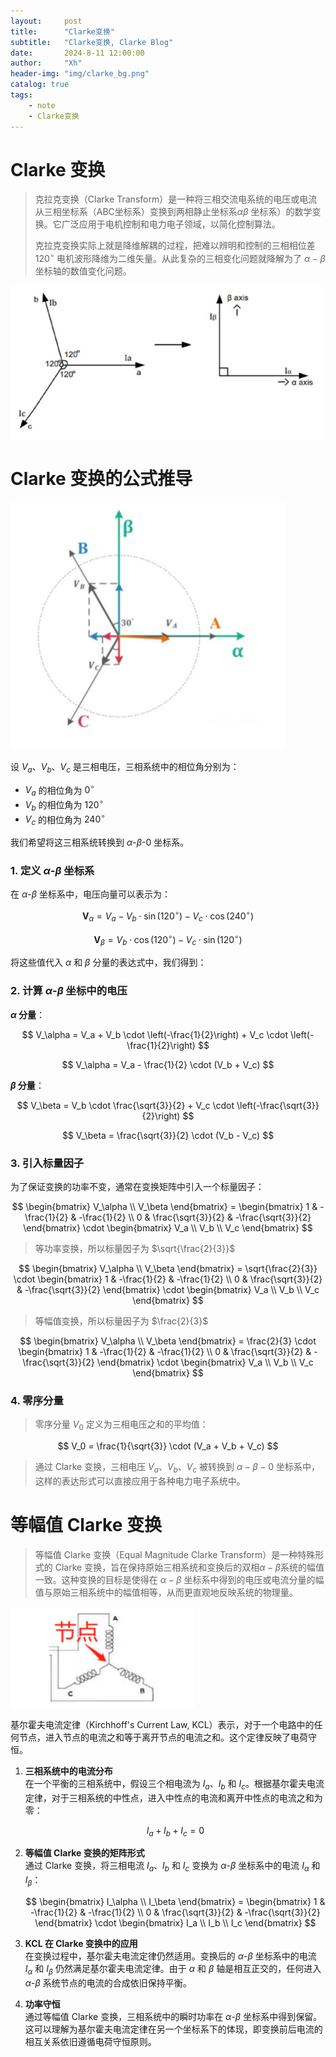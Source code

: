 ```yaml
---
layout:     post
title:      "Clarke变换"
subtitle:   "Clarke变换, Clarke Blog"
date:       2024-8-11 12:00:00
author:     "Xh"
header-img: "img/clarke_bg.png"
catalog: true
tags:
    - note
    - Clarke变换
---
```


# Clarke 变换

> 克拉克变换（Clarke Transform）是一种将三相交流电系统的电压或电流从三相坐标系（ABC坐标系）变换到两相静止坐标系$\alpha\beta$ 坐标系）的数学变换。它广泛应用于电机控制和电力电子领域，以简化控制算法。
> 
> 克拉克变换实际上就是降维解耦的过程，把难以辨明和控制的三相相位差 $120^\circ$ 电机波形降维为二维矢量。从此复杂的三相变化问题就降解为了 $\alpha-\beta$ 坐标轴的数值变化问题。

![img](/img/clarke_1.png)

# Clarke 变换的公式推导

![img](/img/clarke_2.png)

设 $V_a$、$V_b$、$V_c$ 是三相电压，三相系统中的相位角分别为：

- $V_a$ 的相位角为 $0^\circ$
- $V_b$ 的相位角为 $120^\circ$
- $V_c$ 的相位角为 $240^\circ$

我们希望将这三相系统转换到 $\alpha$-$\beta$-$0$ 坐标系。

### 1. 定义 $\alpha$-$\beta$ 坐标系

在 $\alpha$-$\beta$ 坐标系中，电压向量可以表示为：

$$
\mathbf{V}_\alpha = V_a - V_b \cdot \sin(120^\circ) - V_c \cdot \cos(240^\circ)
$$

$$
\mathbf{V}_\beta = V_b \cdot \cos(120^\circ) - V_c \cdot \sin(120^\circ)
$$

将这些值代入 $\alpha$ 和 $\beta$ 分量的表达式中，我们得到：

### 2. 计算 $\alpha$-$\beta$ 坐标中的电压

**$\alpha$ 分量**：

$$
V_\alpha = V_a + V_b \cdot \left(-\frac{1}{2}\right) + V_c \cdot \left(-\frac{1}{2}\right)
$$

$$
V_\alpha = V_a - \frac{1}{2} \cdot (V_b + V_c)
$$

**$\beta$ 分量**：

$$
V_\beta = V_b \cdot \frac{\sqrt{3}}{2} + V_c \cdot \left(-\frac{\sqrt{3}}{2}\right)
$$

$$
V_\beta = \frac{\sqrt{3}}{2} \cdot (V_b - V_c)
$$

### 3. 引入标量因子

为了保证变换的功率不变，通常在变换矩阵中引入一个标量因子：

$$
\begin{bmatrix} V_\alpha \\ V_\beta \end{bmatrix} = \begin{bmatrix} 1 & -\frac{1}{2} & -\frac{1}{2} \\ 0 & \frac{\sqrt{3}}{2} & -\frac{\sqrt{3}}{2} \end{bmatrix} \cdot \begin{bmatrix} V_a \\ V_b \\ V_c \end{bmatrix}
$$

> 等功率变换，所以标量因子为 $\sqrt{\frac{2}{3}}$

$$
\begin{bmatrix} V_\alpha \\ V_\beta \end{bmatrix} = \sqrt{\frac{2}{3}} \cdot \begin{bmatrix} 1 & -\frac{1}{2} & -\frac{1}{2} \\ 0 & \frac{\sqrt{3}}{2} & -\frac{\sqrt{3}}{2} \end{bmatrix} \cdot \begin{bmatrix} V_a \\ V_b \\ V_c \end{bmatrix}
$$

> 等幅值变换，所以标量因子为 $\frac{2}{3}$

$$
\begin{bmatrix} V_\alpha \\ V_\beta \end{bmatrix} = \frac{2}{3} \cdot \begin{bmatrix} 1 & -\frac{1}{2} & -\frac{1}{2} \\ 0 & \frac{\sqrt{3}}{2} & -\frac{\sqrt{3}}{2} \end{bmatrix} \cdot \begin{bmatrix} V_a \\ V_b \\ V_c \end{bmatrix}
$$

### 4. 零序分量

> 零序分量 $V_0$ 定义为三相电压之和的平均值：

$$
V_0 = \frac{1}{\sqrt{3}} \cdot (V_a + V_b + V_c)
$$

> 通过 Clarke 变换，三相电压 $V_a$、$V_b$、$V_c$ 被转换到 $\alpha-\beta-0$ 坐标系中，这样的表达形式可以直接应用于各种电力电子系统中。

# 等幅值 Clarke 变换

> 等幅值 Clarke 变换（Equal Magnitude Clarke Transform）是一种特殊形式的 Clarke 变换，旨在保持原始三相系统和变换后的双相$\alpha-\beta$系统的幅值一致。这种变换的目标是使得在 $\alpha-\beta$ 坐标系中得到的电压或电流分量的幅值与原始三相系统中的幅值相等，从而更直观地反映系统的物理量。

![img](/img/Clarke_3.png)

基尔霍夫电流定律（Kirchhoff's Current Law, KCL）表示，对于一个电路中的任何节点，进入节点的电流之和等于离开节点的电流之和。这个定律反映了电荷守恒。

1. **三相系统中的电流分布**  
   在一个平衡的三相系统中，假设三个相电流为 $I_a$、$I_b$ 和 $I_c$。根据基尔霍夫电流定律，对于三相系统的中性点，进入中性点的电流和离开中性点的电流之和为零：

   $$
   I_a + I_b + I_c = 0
   $$

2. **等幅值 Clarke 变换的矩阵形式**  
   通过 Clarke 变换，将三相电流 $I_a$、$I_b$ 和 $I_c$ 变换为 $\alpha$-$\beta$ 坐标系中的电流 $I_\alpha$ 和 $I_\beta$：

   $$
   \begin{bmatrix} I_\alpha \\ I_\beta \end{bmatrix} = \begin{bmatrix} 1 & -\frac{1}{2} & -\frac{1}{2} \\ 0 & \frac{\sqrt{3}}{2} & -\frac{\sqrt{3}}{2} \end{bmatrix} \cdot \begin{bmatrix} I_a \\ I_b \\ I_c \end{bmatrix}
   $$

3. **KCL 在 Clarke 变换中的应用**  
   在变换过程中，基尔霍夫电流定律仍然适用。变换后的 $\alpha$-$\beta$ 坐标系中的电流 $I_\alpha$ 和 $I_\beta$ 仍然满足基尔霍夫电流定律。由于 $\alpha$ 和 $\beta$ 轴是相互正交的，任何进入 $\alpha$-$\beta$ 系统节点的电流的合成依旧保持平衡。

4. **功率守恒**  
   通过等幅值 Clarke 变换，三相系统中的瞬时功率在 $\alpha$-$\beta$ 坐标系中得到保留。这可以理解为基尔霍夫电流定律在另一个坐标系下的体现，即变换前后电流的相互关系依旧遵循电荷守恒原则。

